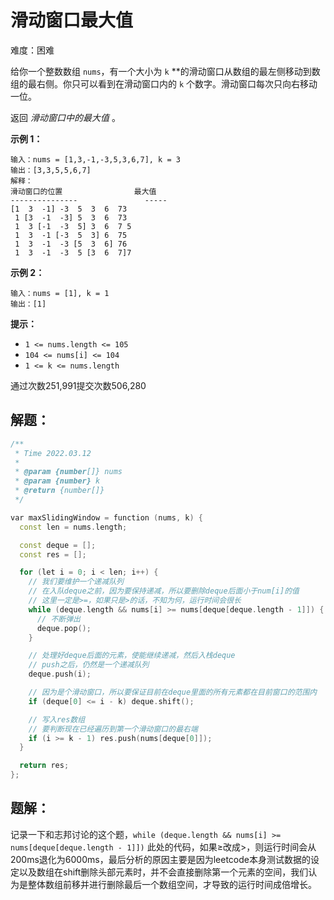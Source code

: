 # 滑动窗口最大值

难度：困难

给你一个整数数组 `nums`，有一个大小为 `k` **的滑动窗口从数组的最左侧移动到数组的最右侧。你只可以看到在滑动窗口内的 `k` 个数字。滑动窗口每次只向右移动一位。

返回 *滑动窗口中的最大值* 。

**示例 1：**

```
输入：nums = [1,3,-1,-3,5,3,6,7], k = 3
输出：[3,3,5,5,6,7]
解释：
滑动窗口的位置                最大值
---------------               -----
[1  3  -1] -3  5  3  6  73
 1 [3  -1  -3] 5  3  6  73
 1  3 [-1  -3  5] 3  6  7 5
 1  3  -1 [-3  5  3] 6  75
 1  3  -1  -3 [5  3  6] 76
 1  3  -1  -3  5 [3  6  7]7
```

**示例 2：**

```
输入：nums = [1], k = 1
输出：[1]

```

**提示：**

- `1 <= nums.length <= 105`
- `104 <= nums[i] <= 104`
- `1 <= k <= nums.length`

通过次数251,991提交次数506,280

## 解题：

```cpp
/**
 * Time 2022.03.12
 *
 * @param {number[]} nums
 * @param {number} k
 * @return {number[]}
 */

var maxSlidingWindow = function (nums, k) {
  const len = nums.length;

  const deque = [];
  const res = [];

  for (let i = 0; i < len; i++) {
    // 我们要维护一个递减队列
    // 在入队deque之前，因为要保持递减，所以要删除deque后面小于num[i]的值
    // 这里一定是>=，如果只是>的话，不知为何，运行时间会很长
    while (deque.length && nums[i] >= nums[deque[deque.length - 1]]) {
      // 不断弹出
      deque.pop();
    }

    // 处理好deque后面的元素，使能继续递减，然后入栈deque
    // push之后，仍然是一个递减队列
    deque.push(i);

    // 因为是个滑动窗口，所以要保证目前在deque里面的所有元素都在目前窗口的范围内
    if (deque[0] <= i - k) deque.shift();

    // 写入res数组
    // 要判断现在已经遍历到第一个滑动窗口的最右端
    if (i >= k - 1) res.push(nums[deque[0]]);
  }

  return res;
};
```

## 题解：

记录一下和志邦讨论的这个题，`while (deque.length && nums[i] >= nums[deque[deque.length - 1]])` 此处的代码，如果≥改成>，则运行时间会从200ms退化为6000ms，最后分析的原因主要是因为leetcode本身测试数据的设定以及数组在shift删除头部元素时，并不会直接删除第一个元素的空间，我们认为是整体数组前移并进行删除最后一个数组空间，才导致的运行时间成倍增长。